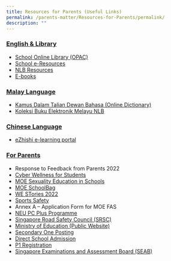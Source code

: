 ```yaml
---
title: Resources for Parents (Useful Links)
permalink: /parents-matter/Resources-for-Parents/permalink/
description: ""
---
```

### **<u>English & Library</u>**
*   [School Online Library (OPAC)](https://schoolibrary.moe.edu.sg/unitypri/cgi-bin/spydus.exe/MSGTRN/WPAC/HOME)
*   [School e-Resources](https://schoolibrary.moe.edu.sg/eresourcespri/cgi-bin/spydus.exe/MSGTRN/WPAC/HOME)
*   [NLB Resources](https://childrenandteens.nlb.gov.sg/)
*   [E-books](http://www.getepic.com/?utm_campaign=optimize&gclid=EAIaIQobChMI_MCdlaWI9AIV3ZNmAh2YNwT9EAAYASAAEgKrvPD_BwE)

### **<u>Malay Language</u>**
*   [Kamus Dalam Talian Dewan Bahasa (Online Dictionary)](https://prpm.dbp.gov.my/cari1?keyword=kamus%20online)
*   [Koleksi Buku Elektronik Melayu NLB](https://eresources.nlb.gov.sg/main/Browse?browseBy=children&filter=11&startsWith=K)

### **<u>Chinese Language</u>**
*   [eZhishi e-learning portal](https://www.ezhishi.net/Contents/)

### **<u>For Parents</u>**
* Response to Feedback from Parents 2022[](/files/Parents%20Matter/Resources%20for%20Parents/2022/Response%20to%20Feedback%20from%20Parents%202022.pdf)
*  [Cyber Wellness for Students](https://www.moe.gov.sg/education-in-sg/our-programmes/cyber-wellness)
* [MOE Sexuality Education in Schools](/Sexuality-Education/permalink/)
*  [MOE SchoolBag](https://www.schoolbag.edu.sg/)
* [WE STories 2022](https://online.fliphtml5.com/obrr/qkde/#p=1)
* [Sports Safety](https://www.sportsingapore.gov.sg/sports-education/sports-safety)
*   Annex A – Application Form for MOE FAS
*   [NEU PC Plus Programme](https://www.imda.gov.sg/neupc)
* [Singapore Road Safety Council (SRSC)](http://srsc.org.sg/)
* [Ministry of Education (Public Website)](https://www.moe.gov.sg/)
* [Secondary One Posting](https://www.moe.gov.sg/secondary/s1-posting)
* [Direct School Admission](https://www.moe.gov.sg/secondary/dsa)
* [P1 Registration](https://www.moe.gov.sg/primary/p1-registration)
* [Singapore Examinations and Assessment Board (SEAB)](https://www.seab.gov.sg/)